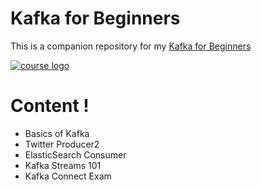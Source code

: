 # Kafka for Beginners

This is a companion repository for my [Kafka for Beginners](http://bit.ly/kafka-beginners-github)

[![course logo](https://udemy-images.udemy.com/course/480x270/1075642_b6d2_6.jpg)](http://bit.ly/kafka-beginners-github)

# Content !
- Basics of Kafka
- Twitter Producer2
- ElasticSearch Consumer
- Kafka Streams 101
- Kafka Connect Exam
